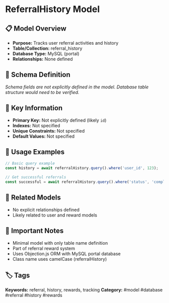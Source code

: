 # ReferralHistory Model

## 📋 Model Overview
- **Purpose:** Tracks user referral activities and history
- **Table/Collection:** referral_history
- **Database Type:** MySQL (portal)
- **Relationships:** None defined

## 🔧 Schema Definition
*Schema fields are not explicitly defined in the model. Database table structure would need to be verified.*

## 🔑 Key Information
- **Primary Key:** Not explicitly defined (likely `id`)
- **Indexes:** Not specified
- **Unique Constraints:** Not specified
- **Default Values:** Not specified

## 📝 Usage Examples
```javascript
// Basic query example
const history = await referralHistory.query().where('user_id', 123);

// Get successful referrals
const successful = await referralHistory.query().where('status', 'completed');
```

## 🔗 Related Models
- No explicit relationships defined
- Likely related to user and reward models

## 📌 Important Notes
- Minimal model with only table name definition
- Part of referral reward system
- Uses Objection.js ORM with MySQL portal database
- Class name uses camelCase (referralHistory)

## 🏷️ Tags
**Keywords:** referral, history, rewards, tracking
**Category:** #model #database #referral #history #rewards